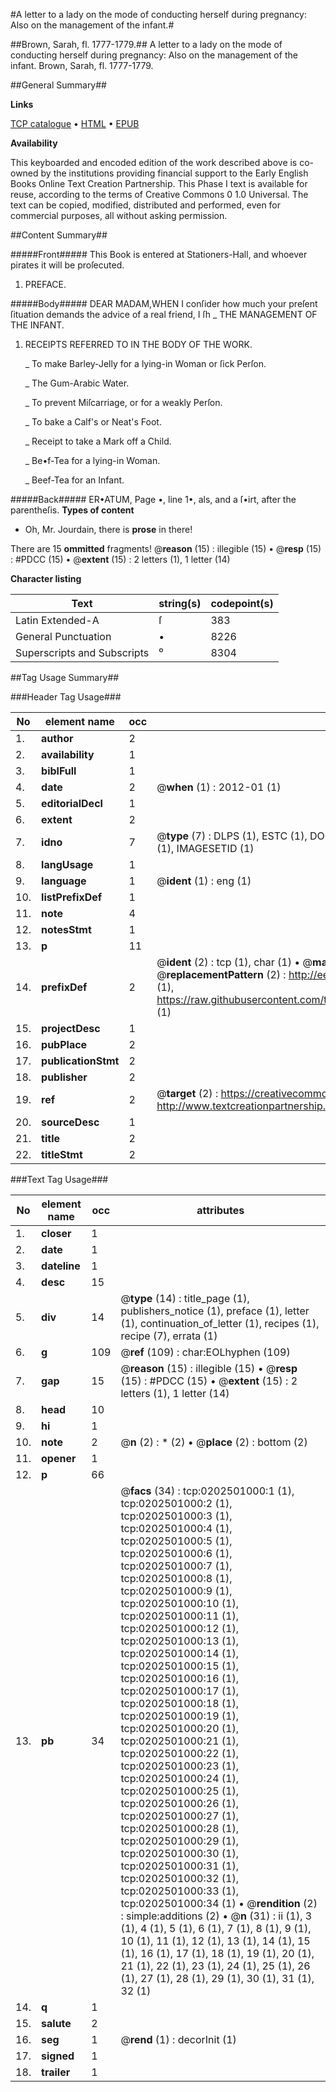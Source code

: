 #A letter to a lady on the mode of conducting herself during pregnancy: Also on the management of the infant.#

##Brown, Sarah, fl. 1777-1779.##
A letter to a lady on the mode of conducting herself during pregnancy: Also on the management of the infant.
Brown, Sarah, fl. 1777-1779.

##General Summary##

**Links**

[TCP catalogue](http://www.ota.ox.ac.uk/tcp/)  • 
[HTML](http://tei.it.ox.ac.uk/tcp/Texts-HTML/free/004/004805028.html)  • 
[EPUB](http://tei.it.ox.ac.uk/tcp/Texts-EPUB/free/004/004805028.epub)

**Availability**

This keyboarded and encoded edition of the
	       work described above is co-owned by the institutions
	       providing financial support to the Early English Books
	       Online Text Creation Partnership. This Phase I text is
	       available for reuse, according to the terms of Creative
	       Commons 0 1.0 Universal. The text can be copied,
	       modified, distributed and performed, even for
	       commercial purposes, all without asking permission.


##Content Summary##

#####Front#####
This Book is entered at Stationers-Hall, and whoever pirates it will be proſecuted.
1. PREFACE.

#####Body#####
DEAR MADAM,WHEN I conſider how much your preſent ſituation demands the advice of a real friend, I ſh
    _ THE MANAGEMENT OF THE INFANT.

1. RECEIPTS REFERRED TO IN THE BODY OF THE WORK.

    _ To make Barley-Jelly for a lying-in Woman or ſick Perſon.

    _ The Gum-Arabic Water.

    _ To prevent Miſcarriage, or for a weakly Perſon.

    _ To bake a Calf's or Neat's Foot.

    _ Receipt to take a Mark off a Child.

    _ Be•f-Tea for a lying-in Woman.

    _ Beef-Tea for an Infant.

#####Back#####
ER•ATUM, Page •, line 1•, als, and a ſ•irt, after the parentheſis.
**Types of content**

  * Oh, Mr. Jourdain, there is **prose** in there!

There are 15 **ommitted** fragments! 
 @__reason__ (15) : illegible (15)  •  @__resp__ (15) : #PDCC (15)  •  @__extent__ (15) : 2 letters (1), 1 letter (14)

**Character listing**


|Text|string(s)|codepoint(s)|
|---|---|---|
|Latin Extended-A|ſ|383|
|General Punctuation|•|8226|
|Superscripts             and Subscripts|⁰|8304|

##Tag Usage Summary##

###Header Tag Usage###

|No|element name|occ|attributes|
|---|---|---|---|
|1.|__author__|2||
|2.|__availability__|1||
|3.|__biblFull__|1||
|4.|__date__|2| @__when__ (1) : 2012-01 (1)|
|5.|__editorialDecl__|1||
|6.|__extent__|2||
|7.|__idno__|7| @__type__ (7) : DLPS (1), ESTC (1), DOCNO (1), TCP (1), GALEDOCNO (1), CONTENTSET (1), IMAGESETID (1)|
|8.|__langUsage__|1||
|9.|__language__|1| @__ident__ (1) : eng (1)|
|10.|__listPrefixDef__|1||
|11.|__note__|4||
|12.|__notesStmt__|1||
|13.|__p__|11||
|14.|__prefixDef__|2| @__ident__ (2) : tcp (1), char (1)  •  @__matchPattern__ (2) : ([0-9\-]+):([0-9IVX]+) (1), (.+) (1)  •  @__replacementPattern__ (2) : http://eebo.chadwyck.com/downloadtiff?vid=$1&page=$2 (1), https://raw.githubusercontent.com/textcreationpartnership/Texts/master/tcpchars.xml#$1 (1)|
|15.|__projectDesc__|1||
|16.|__pubPlace__|2||
|17.|__publicationStmt__|2||
|18.|__publisher__|2||
|19.|__ref__|2| @__target__ (2) : https://creativecommons.org/publicdomain/zero/1.0/ (1), http://www.textcreationpartnership.org/docs/. (1)|
|20.|__sourceDesc__|1||
|21.|__title__|2||
|22.|__titleStmt__|2||


###Text Tag Usage###

|No|element name|occ|attributes|
|---|---|---|---|
|1.|__closer__|1||
|2.|__date__|1||
|3.|__dateline__|1||
|4.|__desc__|15||
|5.|__div__|14| @__type__ (14) : title_page (1), publishers_notice (1), preface (1), letter (1), continuation_of_letter (1), recipes (1), recipe (7), errata (1)|
|6.|__g__|109| @__ref__ (109) : char:EOLhyphen (109)|
|7.|__gap__|15| @__reason__ (15) : illegible (15)  •  @__resp__ (15) : #PDCC (15)  •  @__extent__ (15) : 2 letters (1), 1 letter (14)|
|8.|__head__|10||
|9.|__hi__|1||
|10.|__note__|2| @__n__ (2) : * (2)  •  @__place__ (2) : bottom (2)|
|11.|__opener__|1||
|12.|__p__|66||
|13.|__pb__|34| @__facs__ (34) : tcp:0202501000:1 (1), tcp:0202501000:2 (1), tcp:0202501000:3 (1), tcp:0202501000:4 (1), tcp:0202501000:5 (1), tcp:0202501000:6 (1), tcp:0202501000:7 (1), tcp:0202501000:8 (1), tcp:0202501000:9 (1), tcp:0202501000:10 (1), tcp:0202501000:11 (1), tcp:0202501000:12 (1), tcp:0202501000:13 (1), tcp:0202501000:14 (1), tcp:0202501000:15 (1), tcp:0202501000:16 (1), tcp:0202501000:17 (1), tcp:0202501000:18 (1), tcp:0202501000:19 (1), tcp:0202501000:20 (1), tcp:0202501000:21 (1), tcp:0202501000:22 (1), tcp:0202501000:23 (1), tcp:0202501000:24 (1), tcp:0202501000:25 (1), tcp:0202501000:26 (1), tcp:0202501000:27 (1), tcp:0202501000:28 (1), tcp:0202501000:29 (1), tcp:0202501000:30 (1), tcp:0202501000:31 (1), tcp:0202501000:32 (1), tcp:0202501000:33 (1), tcp:0202501000:34 (1)  •  @__rendition__ (2) : simple:additions (2)  •  @__n__ (31) : ii (1), 3 (1), 4 (1), 5 (1), 6 (1), 7 (1), 8 (1), 9 (1), 10 (1), 11 (1), 12 (1), 13 (1), 14 (1), 15 (1), 16 (1), 17 (1), 18 (1), 19 (1), 20 (1), 21 (1), 22 (1), 23 (1), 24 (1), 25 (1), 26 (1), 27 (1), 28 (1), 29 (1), 30 (1), 31 (1), 32 (1)|
|14.|__q__|1||
|15.|__salute__|2||
|16.|__seg__|1| @__rend__ (1) : decorInit (1)|
|17.|__signed__|1||
|18.|__trailer__|1||
